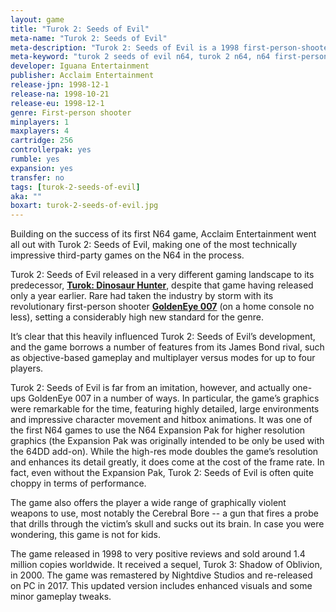 ```yaml
---
layout: game
title: "Turok 2: Seeds of Evil"
meta-name: "Turok 2: Seeds of Evil"
meta-description: "Turok 2: Seeds of Evil is a 1998 first-person-shooter game for the Nintendo 64. Developed by Iguana Entertainment, it was one of the first N64 games to use the Expansion Pak."
meta-keyword: "turok 2 seeds of evil n64, turok 2 n64, n64 first-person shooter, nintendo 64"
developer: Iguana Entertainment
publisher: Acclaim Entertainment
release-jpn: 1998-12-1
release-na: 1998-10-21
release-eu: 1998-12-1
genre: First-person shooter
minplayers: 1
maxplayers: 4
cartridge: 256
controllerpak: yes
rumble: yes
expansion: yes
transfer: no
tags: [turok-2-seeds-of-evil]
aka: ""
boxart: turok-2-seeds-of-evil.jpg
---
```

Building on the success of its first N64 game, Acclaim Entertainment went all out with Turok 2: Seeds of Evil, making one of the most technically impressive third-party games on the N64 in the process.

Turok 2: Seeds of Evil released in a very different gaming landscape to its predecessor, [**Turok: Dinosaur Hunter**](/games/turok-dinosaur-hunter.html), despite that game having released only a year earlier. Rare had taken the industry by storm with its revolutionary first-person shooter [**GoldenEye 007**](/games/goldeneye-007.html) (on a home console no less), setting a considerably high new standard for the genre.

It’s clear that this heavily influenced Turok 2: Seeds of Evil’s development, and the game borrows a number of features from its James Bond rival, such as objective-based gameplay and multiplayer versus modes for up to four players.

Turok 2: Seeds of Evil is far from an imitation, however, and actually one-ups GoldenEye 007 in a number of ways. In particular, the game’s graphics were remarkable for the time, featuring highly detailed, large environments and impressive character movement and hitbox animations. It was one of the first N64 games to use the N64 Expansion Pak for higher resolution graphics (the Expansion Pak was originally intended to be only be used with the 64DD add-on). While the high-res mode doubles the game’s resolution and enhances its detail greatly, it does come at the cost of the frame rate. In fact, even without the Expansion Pak, Turok 2: Seeds of Evil is often quite choppy in terms of performance.

The game also offers the player a wide range of graphically violent weapons to use, most notably the Cerebral Bore -- a gun that fires a probe that drills through the victim’s skull and sucks out its brain. In case you were wondering, this game is not for kids.

The game released in 1998 to very positive reviews and sold around 1.4 million copies worldwide. It received a sequel, Turok 3: Shadow of Oblivion, in 2000. The game was remastered by Nightdive Studios and re-released on PC in 2017. This updated version includes enhanced visuals and some minor gameplay tweaks.